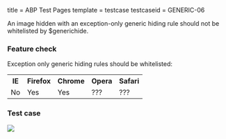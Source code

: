 title = ABP Test Pages
template = testcase
testcaseid = GENERIC-06

An image hidden with an exception-only generic hiding rule should not be whitelisted by $generichide.

<h3>Feature check</h3>
Exception only generic hiding rules should be whitelisted:
<table class="abp-feature-table">
<tr>
  <th>IE</th>
  <th>Firefox</th>
  <th>Chrome</th>
  <th>Opera</th>
  <th>Safari</th>
</tr>
<tr>
  <td>No</td>
  <td>Yes</td>
  <td>Yes</td>
  <td>???</td>
  <td>???</td>
</tr>
</table>

<h3>Test case</h3>
<div style="background-image: url(/images/testcase-fail.png); width: 250px; height: 50px;">
  <img id="abp-testsuite-tohide-exceptiononly" src="/images/testcase-pass.png" />
</div>
